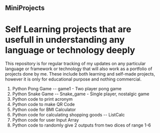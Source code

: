 ## MiniProjects
# Self Learning projects that are usefull in understanding any language or technology deeply

This repository is for regular tracking of my updates on any particular language or framework or technology that will also work as a portfolio of projects done by me. These include both learning and self-made projects, however it is only for educational purpose and nothing commercial.

1. Python Pong Game -- game1 - Two player pong game
2. Python Snake Game -- Snake_game - Single player, nostalgic game
3. Python code to print acronym
4. Python code to make QR Code
5. Python code for BMI Calculator
6. Python code for calculating shopping goods -- ListCalc 
7. Python code for user Input Array
8. Python code to randomly give 2 outputs from two dices of range 1-6

